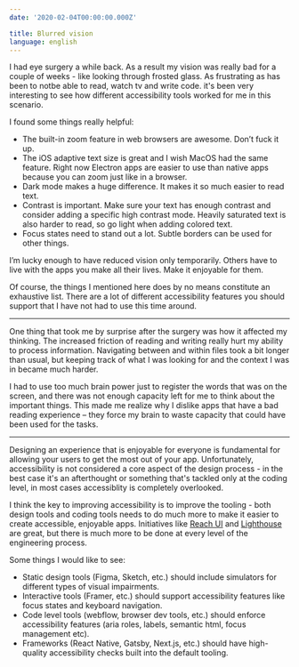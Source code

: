 ```yaml
---
date: '2020-02-04T00:00:00.000Z'

title: Blurred vision
language: english
---
```


I had eye surgery a while back. As a result my vision was really bad for a couple of weeks - like looking through frosted glass. As frustrating as has been to notbe able to read, watch tv and write code. it's been very interesting to see how different accessibility tools worked for me in this scenario.

I found some things really helpful:

- The built-in zoom feature in web browsers are awesome. Don’t fuck it up.
- The iOS adaptive text size is great and I wish MacOS had the same feature. Right now Electron apps are easier to use than native apps because you can zoom just like in a browser.
- Dark mode makes a huge difference. It makes it so much easier to read text.
- Contrast is important. Make sure your text has enough contrast and consider adding a specific high contrast mode. Heavily saturated text is also harder to read, so go light when adding colored text.
- Focus states need to stand out a lot. Subtle borders can be used for other things.

I’m lucky enough to have reduced vision only temporarily. Others have to live with the apps you make all their lives. Make it enjoyable for them.

Of course, the things I mentioned here does by no means constitute an exhaustive list. There are a lot of different accessibility features you should support that I have not had to use this time around.

---

One thing that took me by surprise after the surgery was how it affected my thinking. The increased friction of reading and writing really hurt my ability to process information. Navigating between and within files took a bit longer than usual, but keeping track of what I was looking for and the context I was in became much harder.

I had to use too much brain power just to register the words that was on the screen, and there was not enough capacity left for me to think about the important things. This made me realize why I dislike apps that have a bad reading experience – they force my brain to waste capacity that could have been used for the tasks.

---

Designing an experience that is enjoyable for everyone is fundamental for allowing your users to get the most out of your app. Unfortunately, accessibility is not considered a core aspect of the design process - in the best case it's an afterthought or something that's tackled only at the coding level, in most cases accessiblity is completely overlooked.

I think the key to improving accessibility is to improve the tooling - both design tools and coding tools needs to do much more to make it easier to create accessible, enjoyable apps. Initiatives like [Reach UI](https://reacttraining.com/reach-ui/) and [Lighthouse](https://web.dev/accessibility-scoring/) are great, but there is much more to be done at every level of the engineering process.

Some things I would like to see:

- Static design tools (Figma, Sketch, etc.) should include simulators for different types of visual impairments.
- Interactive tools (Framer, etc.) should support accessibility features like focus states and keyboard navigation.
- Code level tools (webflow, browser dev tools, etc.) should enforce accessibility features (aria roles, labels, semantic html, focus management etc).
- Frameworks (React Native, Gatsby, Next.js, etc.) should have high-quality accessibility checks built into the default tooling.

